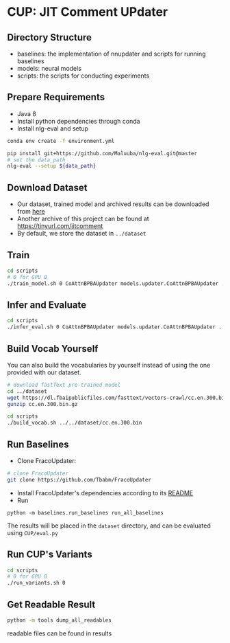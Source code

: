 # CUP: JIT Comment UPdater
## Directory Structure
- baselines: the implementation of nnupdater and scripts for running baselines
- models: neural models
- scripts: the scripts for conducting experiments

## Prepare Requirements
- Java 8
- Install python dependencies through conda
- Install nlg-eval and setup

```bash
conda env create -f environment.yml

pip install git+https://github.com/Maluuba/nlg-eval.git@master
# set the data_path
nlg-eval --setup ${data_path}
```

## Download Dataset
- Our dataset, trained model and archived results can be downloaded from [here](https://drive.google.com/drive/folders/1WLkg1xvfxAwzFR6NWbEqZrTvr7QgQOkP?usp=sharing)
- Another archive of this project can be found at https://tinyurl.com/jitcomment
- By default, we store the dataset in `../dataset`

## Train
```bash
cd scripts
# 0 for GPU 0
./train_model.sh 0 CoAttnBPBAUpdater models.updater.CoAttnBPBAUpdater ../dataset
```

## Infer and Evaluate
```bash
cd scripts
./infer_eval.sh 0 CoAttnBPBAUpdater models.updater.CoAttnBPBAUpdater ../dataset
```

## Build Vocab Yourself
You can also build the vocabularies by yourself instead of using the one provided with our dataset.

```bash
# download fastText pre-trained model
cd ../dataset
wget https://dl.fbaipublicfiles.com/fasttext/vectors-crawl/cc.en.300.bin.gz
gunzip cc.en.300.bin.gz

cd scripts
./build_vocab.sh ../../dataset/cc.en.300.bin
```

## Run Baselines
- Clone FracoUpdater:
```bash
# clone FracoUpdater
git clone https://github.com/Tbabm/FracoUpdater
```
- Install FracoUpdater's dependencies according to its [README](https://github.com/Tbabm/FracoUpdater/blob/master/README.md)
- Run
```
python -m baselines.run_baselines run_all_baselines
```

The results will be placed in the `dataset` directory, and can be evaluated using `CUP/eval.py`

## Run CUP's Variants
```bash
cd scripts
# 0 for GPU 0
./run_variants.sh 0
```

## Get Readable Result
```bash
python -m tools dump_all_readables
```

readable files can be found in results
